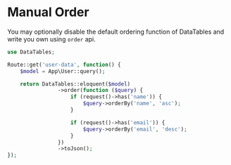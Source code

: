# Manual Order

You may optionally disable the default ordering function of DataTables and write you own using `order` api.


```php
use DataTables;

Route::get('user-data', function() {
	$model = App\User::query();

	return DataTables::eloquent($model)
				->order(function ($query) {
		            if (request()->has('name')) {
		                $query->orderBy('name', 'asc');
		            }

		            if (request()->has('email')) {
		                $query->orderBy('email', 'desc');
		            }
		        })
				->toJson();
});
```

